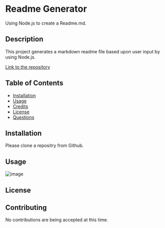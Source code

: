 # Readme Generator
Using Node.js to create a Readme.md.

## Description
This project generates a markdown readme file based upon user input by using Node.js.  

[Link to the repository](https://github.com/pkriengsiri/readme-generator)
  
## Table of Contents
* [Installation](#installation)
* [Usage](#usage)
* [Credits](#credits)
* [License](#license)
* [Questions](#questions)
  
## Installation
Please clone a repositry from Github. 
  
## Usage
![image](https://user-images.githubusercontent.com/60405505/123338908-97a3f180-d517-11eb-9f6f-3401a8b01a3d.png)

  


## License


## Contributing
No contributions are being accepted at this time.
  
